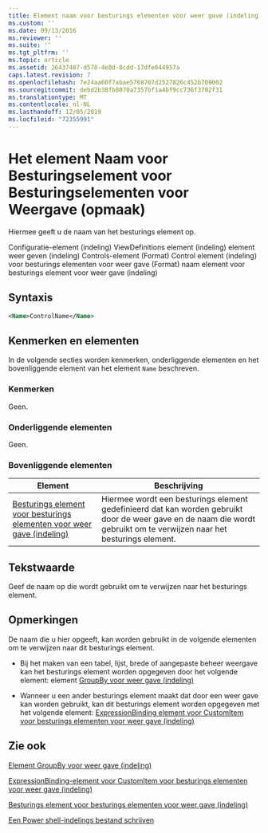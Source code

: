 ```yaml
---
title: Element naam voor besturings elementen voor weer gave (indeling) | Microsoft Docs
ms.custom: ''
ms.date: 09/13/2016
ms.reviewer: ''
ms.suite: ''
ms.tgt_pltfrm: ''
ms.topic: article
ms.assetid: 26437467-d578-4e8d-8cdd-17dfe644957a
caps.latest.revision: 7
ms.openlocfilehash: 7e24aa60f7abae5768707d2527826c452b709002
ms.sourcegitcommit: debd2b38fb8070a7357bf1a4bf9cc736f3702f31
ms.translationtype: MT
ms.contentlocale: nl-NL
ms.lasthandoff: 12/05/2019
ms.locfileid: "72355991"
---
```

# <a name="name-element-for-control-for-controls-for-view-format"></a>Het element Naam voor Besturingselement voor Besturingselementen voor Weergave (opmaak)

Hiermee geeft u de naam van het besturings element op.

Configuratie-element (indeling) ViewDefinitions element (indeling) element weer geven (indeling) Controls-element (Format) Control element (indeling) voor besturings elementen voor weer gave (Format) naam element voor besturings element voor weer gave (indeling)

## <a name="syntax"></a>Syntaxis

```xml
<Name>ControlName</Name>
```

## <a name="attributes-and-elements"></a>Kenmerken en elementen

In de volgende secties worden kenmerken, onderliggende elementen en het bovenliggende element van het element `Name` beschreven.

### <a name="attributes"></a>Kenmerken

Geen.

### <a name="child-elements"></a>Onderliggende elementen

Geen.

### <a name="parent-elements"></a>Bovenliggende elementen

|Element|Beschrijving|
|-------------|-----------------|
|[Besturings element voor besturings elementen voor weer gave (indeling)](./control-element-for-controls-for-view-format.md)|Hiermee wordt een besturings element gedefinieerd dat kan worden gebruikt door de weer gave en de naam die wordt gebruikt om te verwijzen naar het besturings element.|

## <a name="text-value"></a>Tekstwaarde

Geef de naam op die wordt gebruikt om te verwijzen naar het besturings element.

## <a name="remarks"></a>Opmerkingen

De naam die u hier opgeeft, kan worden gebruikt in de volgende elementen om te verwijzen naar dit besturings element.

- Bij het maken van een tabel, lijst, brede of aangepaste beheer weergave kan het besturings element worden opgegeven door het volgende element: element [GroupBy voor weer gave (indeling)](./groupby-element-for-view-format.md)

- Wanneer u een ander besturings element maakt dat door een weer gave kan worden gebruikt, kan dit besturings element worden opgegeven met het volgende element: [ExpressionBinding element voor CustomItem voor besturings elementen voor weer gave (indeling)](./expressionbinding-element-for-customitem-for-controls-for-view-format.md)

## <a name="see-also"></a>Zie ook

[Element GroupBy voor weer gave (indeling)](./groupby-element-for-view-format.md)

[ExpressionBinding-element voor CustomItem voor besturings elementen voor weer gave (indeling)](./expressionbinding-element-for-customitem-for-controls-for-view-format.md)

[Besturings element voor besturings elementen voor weer gave (indeling)](./control-element-for-controls-for-view-format.md)

[Een Power shell-indelings bestand schrijven](./writing-a-powershell-formatting-file.md)
